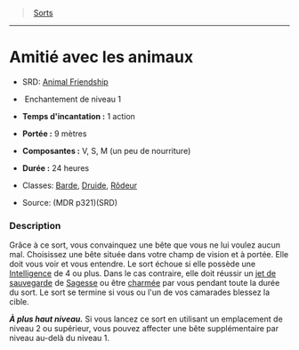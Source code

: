 ﻿---
!SpellItem
Family: SpellHD
Name: Amitié avec les animaux
AltName: '[Animal Friendship](srd_spells_animal_friendship.md)'
Type: Enchantement
Level: 1
CastingTime: 1 action
Range: 9 mètres
Components: V, S, M (un peu de nourriture)
Duration: 24 heures
Classes: '[Barde](hd_bard.md), [Druide](hd_druid.md), [Rôdeur](hd_ranger.md)'
Source: (MDR p321)(SRD)
Id: spells_hd.md#amitié-avec-les-animaux
ParentLink: spells_hd.md#sorts
ParentName: Sorts
NameLevel: 1
Attributes: {}
AttributesDictionary: >+
  {}

---
> [Sorts](hd_spells.md)

---

# Amitié avec les animaux

- SRD: [Animal Friendship](srd_spells_animal_friendship.md)

-  Enchantement de niveau 1

- **Temps d'incantation :** 1 action

- **Portée :** 9 mètres

- **Composantes :** V, S, M (un peu de nourriture)

- **Durée :** 24 heures

- Classes: [Barde](hd_bard.md), [Druide](hd_druid.md), [Rôdeur](hd_ranger.md)

- Source: (MDR p321)(SRD)

### Description

Grâce à ce sort, vous convainquez une bête que vous ne lui voulez aucun mal. Choisissez une bête située dans votre champ de vision et à portée. Elle doit vous voir et vous entendre. Le sort échoue si elle possède une [Intelligence](hd_abilities_intelligence.md) de 4 ou plus. Dans le cas contraire, elle doit réussir un [jet de sauvegarde](hd_abilities_jets_de_sauvegarde.md) de [Sagesse](hd_abilities_wisdom.md) ou être [charmée](hd_conditions_charme.md) par vous pendant toute la durée du sort. Le sort se termine si vous ou l'un de vos camarades blessez la cible.

**_À plus haut niveau._** Si vous lancez ce sort en utilisant un emplacement de niveau 2 ou supérieur, vous pouvez affecter une bête supplémentaire par niveau au-delà du niveau 1.


